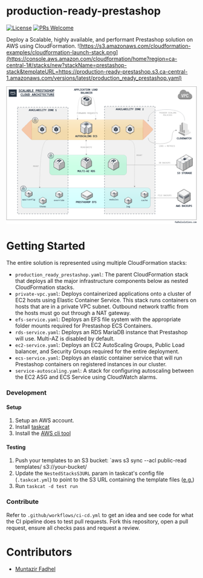 # production-ready-prestashop
 [![License](https://img.shields.io/badge/License-Apache%202.0-blue.svg)](https://opensource.org/licenses/Apache-2.0) [![PRs Welcome](https://img.shields.io/badge/PRs-welcome-brightgreen.svg?style=flat-square)](http://makeapullrequest.com)
 
Deploy a Scalable, highly available, and performant Prestashop solution on AWS using CloudFormation.
![https://s3.amazonaws.com/cloudformation-examples/cloudformation-launch-stack.png](https://console.aws.amazon.com/cloudformation/home?region=ca-central-1#/stacks/new?stackName=prestashop-stack&templateURL=https://production-ready-prestashop.s3.ca-central-1.amazonaws.com/versions/latest/production_ready_prestashop.yaml)

![Scalable Prestashop Architecture Diagram](https://github.com/Zir0-93/zir0-93.github.io/blob/master/images/scalable_presta.png?raw=true)

# Getting Started
The entire solution is represented using multiple CloudFormation stacks:
  * `production_ready_prestashop.yaml`: The parent CloudFormation stack that deploys all the major infrastructure components below as nested CloudFormation stacks.
  * `private-vpc.yaml`: Deploys containerized applications onto a cluster of EC2 hosts using Elastic Container Service. This stack runs containers on  hosts that are in a private VPC subnet. Outbound network traffic from the hosts must go out through a NAT gateway.
  * `efs-service.yaml`: Deploys an EFS file system with the appropriate folder mounts required for Prestashop ECS Containers.
  * `rds-service.yaml`: Deploys an RDS MariaDB instance that Prestashop will use. Multi-AZ is disabled by default.
  * `ec2-service.yaml`: Deploys an EC2 AutoScaling Groups, Public Load balancer, and Security Groups required for the entire deployment.
  * `ecs-service.yaml`: Deploys an elastic container service that will run Prestashop containers on registered instances in our cluster.
  * `service-autoscaling.yaml`: A stack for configuring autoscaling between the EC2 ASG and ECS Service using CloudWatch alarms.
  
### Development

#### Setup
1. Setup an AWS account.
2. Install [taskcat](https://github.com/aws-quickstart/taskcat)
3. Install the [AWS cli tool](https://docs.aws.amazon.com/cli/latest/userguide/install-cliv2.html)
   
#### Testing
1. Push your templates to an S3 bucket: `aws s3 sync --acl public-read templates/ s3://your-bucket/
2. Update the `NestedStacksS3URL` param in taskcat's config file (`.taskcat.yml`) to point to the S3 URL containing the template files ([e.g.](https://s3.console.aws.amazon.com/s3/buckets/production-ready-prestashop/versions/latest))
3. Run `taskcat -d test run`

   
### Contribute
Refer to `.github/workflows/ci-cd.yml` to get an idea and see code for what the CI pipeline does to test pull requests. Fork this repository, open a pull request, ensure all checks pass and request a review.
 
 # Contributors
 * [Muntazir Fadhel](www.fadhelsolutions.com)
